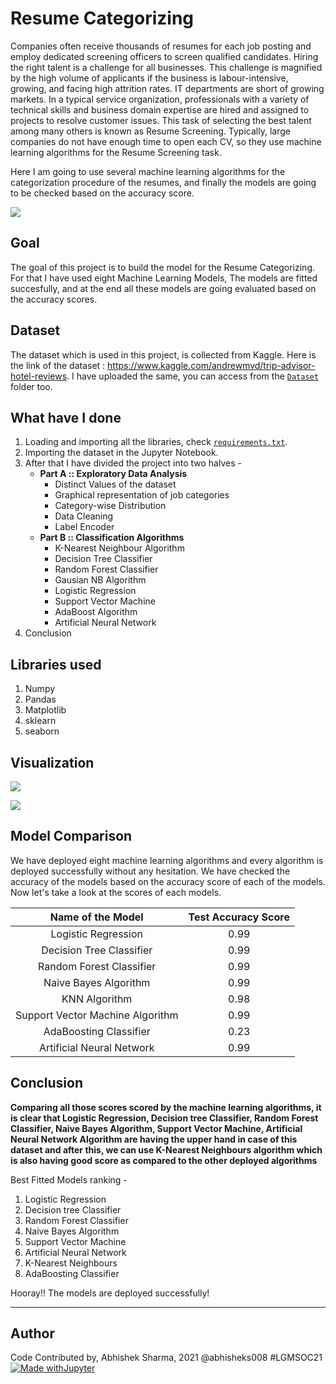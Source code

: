 # Resume Categorizing
Companies often receive thousands of resumes for each job posting and employ dedicated screening officers to screen qualified candidates. Hiring the right talent is a challenge for all businesses. This challenge is magnified by the high volume of applicants if the business is labour-intensive, growing, and facing high attrition rates. IT departments are short of growing markets. In a typical service organization, professionals with a variety of technical skills and business domain expertise are hired and assigned to projects to resolve customer issues. This task of selecting the best talent among many others is known as Resume Screening. Typically, large companies do not have enough time to open each CV, so they use machine learning algorithms for the Resume Screening task.

Here I am going to use several machine learning algorithms for the categorization procedure of the resumes, and finally the models are going to be checked based on the accuracy score.

![](https://github.com/abhisheks008/ML-ProjectKart/blob/patch-9/Resume%20Categorizing/Images/resume4.jpg)

## Goal
The goal of this project is to build the model for the Resume Categorizing. For that I have used eight Machine Learning Models, The models are fitted succesfully, and at the end all these models are going evaluated based on the accuracy scores.

## Dataset
The dataset which is used in this project, is collected from Kaggle. Here is the link of the dataset : https://www.kaggle.com/andrewmvd/trip-advisor-hotel-reviews. I have uploaded the same, you can access from the [`Dataset`](https://github.com/abhisheks008/ML-ProjectKart/tree/patch-9/Resume%20Categorizing/Dataset) folder too.

## What have I done
1. Loading and importing all the libraries, check [`requirements.txt`](https://github.com/abhisheks008/ML-ProjectKart/blob/patch-9/Resume%20Categorizing/requirements.txt).
2. Importing the dataset in the Jupyter Notebook.
3. After that I have divided the project into two halves -
    - **Part A :: Exploratory Data Analysis**
        - Distinct Values of the dataset
        - Graphical representation of job categories
        - Category-wise Distribution
        - Data Cleaning
        - Label Encoder
    - **Part B :: Classification Algorithms**
        - K-Nearest Neighbour Algorithm
        - Decision Tree Classifier
        - Random Forest Classifier
        - Gausian NB Algorithm
        - Logistic Regression
        - Support Vector Machine
        - AdaBoost Algorithm
        - Artificial Neural Network
4. Conclusion

## Libraries used
1. Numpy
2. Pandas
3. Matplotlib
4. sklearn
5. seaborn

## Visualization
![](https://github.com/abhisheks008/ML-ProjectKart/blob/patch-9/Resume%20Categorizing/Images/resume2.png)

![](https://github.com/abhisheks008/ML-ProjectKart/blob/patch-9/Resume%20Categorizing/Images/resume5.png)

## Model Comparison
We have deployed eight machine learning algorithms and every algorithm is deployed successfully without any hesitation. We have checked the accuracy of the models based on the accuracy score of each of the models. Now let's take a look at the scores of each models.

|Name of the Model|Test Accuracy Score|
|:---:|:---:|
|Logistic Regression|0.99|
|Decision Tree Classifier|0.99|
|Random Forest Classifier|0.99|
|Naive Bayes Algorithm|0.99|
|KNN Algorithm|0.98|
|Support Vector Machine Algorithm|0.99|
|AdaBoosting Classifier|0.23|
|Artificial Neural Network|0.99|


## Conclusion
**Comparing all those scores scored by the machine learning algorithms, it is clear that Logistic Regression, Decision tree Classifier, Random Forest Classifier, Naive Bayes Algorithm, Support Vector Machine, Artificial Neural Network Algorithm are having the upper hand in case of this dataset and after this, we can use K-Nearest Neighbours algorithm which is also having good score as compared to the other deployed algorithms**

Best Fitted Models ranking - 
1. Logistic Regression
2. Decision tree Classifier
3. Random Forest Classifier
4. Naive Bayes Algorithm
5. Support Vector Machine
6. Artificial Neural Network
7. K-Nearest Neighbours
8. AdaBoosting Classifier


Hooray!! The models are deployed successfully!

********************************************************************

## Author
Code Contributed by, Abhishek Sharma, 2021 @abhisheks008 #LGMSOC21
[![Made withJupyter](https://img.shields.io/badge/Made%20with-Jupyter-orange?style=for-the-badge&logo=Jupyter)](https://jupyter.org/try)
